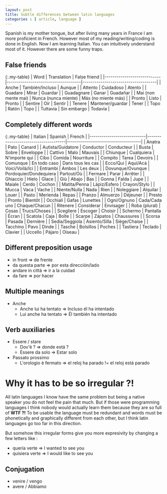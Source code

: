 ```yaml
---
layout: post
title: Subtle differences between latin languages
categories : [ article, language ]
---
```


Spanish is my mother tongue, but after living many years in France I am more proficient in French.
However most of my reading/writing/coding is done in English.
Now I am learning Italian. You can intuitively understand most of it. However there are some funny traps.

## False friends

{:.my-table}
| Word                       | Translation                         | False friend                        |
|----------------------------|-------------------------------------|-------------------------------------|
| Anche                      | También/Incluso                     | Aunque                              |
| Attento                    | Cuidadoso                           | Atento                              |
| Guadare                    | Mirar                               | Guardar                             |
| Guadagnare                 | Ganar                               | Guadañar                            |
| Mai (non mente mai)        | Nunca (nunca miente)                | Más (no miente más)                 |
| Pronto                     | Listo                               | Pronto                              |
| Sentire                    | Oír                                 | Sentir                              |
| Tenere                     | Mantener/guardar                    | Tener                               |
| Topo                       | Ratón                               | Topo                                |
| Tuttavia                   | Sin embargo                         | Todavía                             |

## Completely different words

{:.my-table}
| Italian                    | Spanish                             | French                              |
|----------------------------|-------------------------------------|-------------------------------------|
| Anatra                     | Pato                                | Canard                              |
| Autista/Guidatore          | Conductor                           | Conducteur                          |
| Busta                      | Sobre                               | Enveloppe                           |
| Cattivo                    | Malo                                | Mauvais                             |
| Chiunque                   | Cualquiera                          | N'importe qui                       |
| Cibo                       | Comida                              | Nourriture                          |
| Compito                    | Tarea                               | Devoirs                             |
| Comunque                   | En todo caso                        | Dans tous les cas                   |
| Ecco/Qui                   | Aquí/Acá                            | Voici/Voilà/Ici                     |
| Entrambi                   | Ambos                               | Les deux                            |
| Dovunque/Ovunque           | Pordoquier/Dondequiera              | Partout/Où                          |
| Fermare                    | Parar                               | Arrêter                             |
| Ghiaccio                   | Hielo                               | Glace                               |
| Giù                        | Abajo                               | Bas                                 |
| Gonna                      | Falda                               | Jupe                                |
| Maiale                     | Cerdo                               | Cochon                              |
| Matita/Penna               | Lápiz/Esfero                        | Crayon/Stylo                        |
| Mucca                      | Vaca                                | Vache                               |
| Niente/Nulla               | Nada                                | Rien                                |
| Noleggiare                 | Alquilar                            | Louer                               |
| Pasto                      | Merienda                            | Repas                               |
| Pranzo                     | Almuerzo                            | Déjeuner                            |
| Presto                     | Pronto                              | Bientôt                             |
| Occhiali                   | Gafas                               | Lunettes                            |
| Ogni/Ognuno                | Cada/Cada uno                       | Chaque/Chacun                       |
| Ritenere                   | Considerar                          | Envisager                           |
| Roba (plural)              | Cosas                               | Trucs/Choses                        |
| Scegliere                  | Escoger                             | Choisir                             |
| Schermo                    | Pantalla                            | Écran                               |
| Scatola                    | Caja                                | Boîte                               |
| Scarpe                     | Zápatos                             | Chaussures                          |
| Scorsa                     | Pasada                              | Dernière                            |
| Sedia/Seggiola             | Asiento/Silla                       | Siège/Chaise                        |
| Tacchino                   | Pavo                                | Dinde                               |
| Tasche                     | Bolsillos                           | Poches                              |
| Tastiera                   | Teclado                             | Clavier                             |
| Uccello                    | Pájaro                              | Oiseau                              |

## Different preposition usage

* in front => de frente
* da questa parte => por esta dirección/lado
* andare in città => ir a la cuidad
* da fare => por hacer

## Multiple meanings

* Anche
    * Anche lui ha tentato => Incluso él ha intentado 
    * Lui anche ha tentato => Él también ha intentado

## Verb auxiliaries

* Essere / stare
    * Dov'è ? => donde está ?
    * Essere da solo => Estar solo
* Passato prossimo
    * L'orologio è fermato => el reloj ha parado != el reloj está parado

# Why it has to be so irregular ?!

All latin languages I know have the same problem but being a native speaker you do not feel the pain that much.
But if those were programming languages I think nobody would actually learn them because they are so full of **WTF ?!**
To be usable the language must be redundant and words must be phonetically and graphically different from each other,
but I think latin languages go too far in this direction.

But somehow this irregular forms give you more expresivity by changing a few letters like :
* quería verte   => I wanted to see you
* quisiera verte => I would like to see you

## Conjugation

* venire / vengo
* avere / Abbiamo

